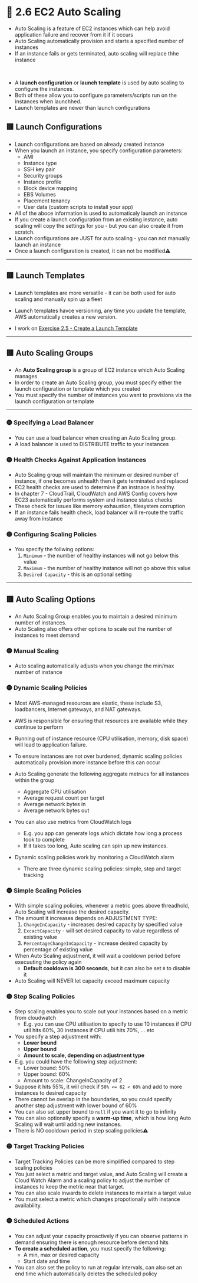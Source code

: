 <link href="../../../style.css" rel="stylesheet"></link>

# 🧠 2.6 EC2 Auto Scaling
* Auto Scaling is a feature of EC2 instances which can help avoid application failure and recover from it if it occurs
* Auto Scaling automatically provision and starts a specified number of instances
* If an instance fails or gets terminated, auto scaling will replace thhe instance

<br>

* A **launch configuration** or **launch template** is used by auto scaling to configure the instances.
* Both of these allow you to configure parameters/scripts run on the instances when launchhed.
* Launch templates are newer than launch configurations


## 🟥 Launch Configurations
* Launch configurations are based on already created instance
* When you launch an instance, you specify configuration parameters:
   - AMI
   - Instance type
   - SSH key pair
   - Security groups
   - Instance profile
   - Block device mapping
   - EBS Volumes
   - Placement tenancy
   - User data (custom scripts to install your app)
* All of the aboce information is used to automaticaly launch an instance
* If you create a launch configuration from an existing instance, auto scaling will copy the settings for you - but you can also create it from scratch.
* Launch configurations are JUST for auto scaling - you can not manually launch an instance
* Once a launch configuration is created, it can not be modified⚠️

<hr>

## 🟥 Launch Templates
* Launch templates are more versatile - it can be both used for auto scaling and manually spin up a fleet
* Launch templates havce versioning, any time you update the template, AWS automatically creates a new version.

* I work on [Exercise 2.5 - Create a Launch Template](/exercises/chap02/e_2_5/)

<hr>

## 🟥 Auto Scaling Groups
* An **Auto Scaling group** is a group of EC2 instance which Auto Scaling manages 
* In order to create an Auto Scaling group, you must specify either the launch configuration or template which you created
* You must specify the number of instances you want to provisions via the launch configuration or template

<hr>

### 🟡 Specifying a Load Balancer
* You can use a load balancer when creating an Auto Scaling group.
* A load balancer is used to DISTRIBUTE traffic to your instances

### 🟡 Health Checks Against Application Instances
* Auto Scaling group will maintain the minimum or desired number of instance, if one becomes unhealth then it gets terminated and replaced
* EC2 health checks are used to determine if an instnace is healthy.
* In chapter 7 - CloudTrail, CloudWatch and AWS Config covers how EC23 automatically performs system and instance status checks
* These check for issues like memory exhaustion, filesystem corruption
* If an instance fails health check, load balancer will re-route the traffic away from instance

### 🟡 Configuring Scaling Policies
* You specify the follwing options:
   1. `Minimum` - the number of healthy instances will not go below this value
   2. `Maximum` - the number of healthy instance will not go above this value
   3. `Desired Capacity` - this is an optional setting

<hr>

## 🟥 Auto Scaling Options
* An Auto Scaling Group enables you to maintain a desired minimum number of instances.
* Auto Scaling also offers other options to scale out the number of instances to meet demand

### 🟡 Manual Scaling
* Auto scaling automatically adjusts when you change the min/max number of instance

### 🟡 Dynamic Scaling Policies
* Most AWS-managed resources are elastic, these include S3, loadbancers, Internet gateways, and NAT gateways.
* AWS is responsible for ensuring that resources are available while they continue to perform
* Running out of instance resource (CPU utilisation, memory, disk space) will lead to application failure.
* To ensure instances are not over burdened, dynamic scaling policies automatically provision more instance before this can occur
* Auto Scaling generate the following aggregate metrucs for all instances within the group
   - Aggregate CPU utilisation
   - Average request count per target
   - Average network bytes in 
   - Average network bytes out

* You can also use metrics from CloudWatch logs
  * E.g. you app can generate logs which dictate how long a process took to complete
  * If it takes too long, Auto scaling can spin up new instances.
* Dynamic scaling policies work by monitoring a CloudWatch alarm
  * There are three dynamic scaling policies: simple, step and target tracking
  
### 🟡 Simple Scaling Policies
* With simple scaling policies, whenever a metric goes above threadhold, Auto Scaling will increase the desired capacity.
* The amount it increases depends on ADJUSTMENT TYPE:
   1. `ChangeInCapacity` - increases desired capacity by specified value
   2. `ExcactCapacity` - will set desired capacity to value regardless of existing value
   3. `PercentageChangeInCapacity` - increase desired capacity by percentage of existing value
* When Auto Scaling adjustment, it will wait a cooldown period before execuuting the policy again
  * **Default cooldown is 300 seconds**, but it can also be set `0` to disable it
* Auto Scaling will NEVER let capacity exceed maximum capacity

### 🟡 Step Scaling Policies
* Step scaling enables you to scale out your instances based on a metric from cloudwatch
  * E.g. you can use CPU utilisation to specify to use 10 instances if CPU util hits 60%, 30 instances if CPU utili hits 70%, ... etc
* You specify a step adjustment with:
  * **Lower bound**
  * **Upper bound**
  * **Amount to scale, depending on adjustment type**
* E.g. you could have the following step adjustment:
  * Lower bound: 50%
  * Upper bound: 60%
  * Amount to scale: ChangeInCapacity of 2
* Suppose it hits 55%, it will check if `50% <= 62 < 60%` and add to more instances to desired capacity
* There cannot be overlap in the boundaries, so you could specify another step adjustment with lower bound of 60%
* You can also set upper bound to `null` if you want it to go to infinity
* You can also optionally specify a **warm-up time**, which is how long Auto Scaling will wait until adding new instances.
* There is NO cooldown period in step scaling policies⚠️

### 🟡 Target Tracking Policies
* Target Tracking Policies can be more simplified compared to step scaling policies
* You just select a metric and target value, and Auto Scaling will create a Cloud Watch Alarm and a scaling policy to adjust the number of instances to keep the metric near that target.
* You can also scale inwards to delete instances to maintain a target value
* You must select a metric which changes propotionally with instance availability.

### 🟡 Scheduled Actions
* You can adjust your capacity proactively if you can observe patterns in demand ensuring there is enough resource before demand hits
* **To create a scheduled action**, you must specify the following:
  - A min, max or desired capacity
  - Start date and time
* You can also set the policy to run at regular intervals, can also set an end time which automatically deletes the scheduled policy